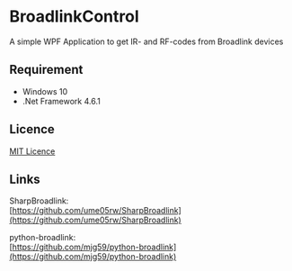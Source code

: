 # BroadlinkControl
A simple WPF Application to get IR- and RF-codes from Broadlink devices

## Requirement
- Windows 10
- .Net Framework 4.6.1

## Licence
[MIT Licence](https://github.com/PainElemental/BroadlinkControl/blob/master/LICENSE)

## Links
SharpBroadlink:  
[https://github.com/ume05rw/SharpBroadlink](https://github.com/ume05rw/SharpBroadlink)  

python-broadlink:  
[https://github.com/mjg59/python-broadlink](https://github.com/mjg59/python-broadlink)  

